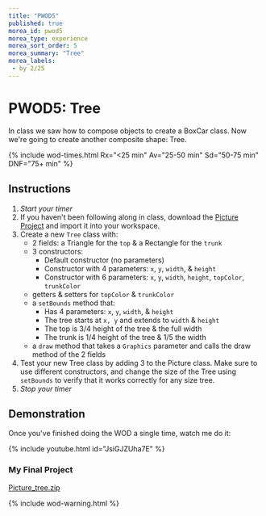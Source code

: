 ```yaml
---
title: "PWOD5"
published: true
morea_id: pwod5
morea_type: experience
morea_sort_order: 5
morea_summary: "Tree"
morea_labels:
 - by 2/25
---
```


# PWOD5: Tree

In class we saw how to compose objects to create a BoxCar class. Now we're going to create another composite shape: Tree.

{% include wod-times.html Rx="<25 min" Av="25-50 min" Sd="50-75 min" DNF="75+ min" %}

## Instructions

1. *Start your timer* 
1. If you haven't been following along in class, download the [Picture Project](Picture_starter.zip) and import it into your workspace.
1. Create a new `Tree` class with:
    * 2 fields: a Triangle for the `top` & a Rectangle for the `trunk`
    * 3 constructors:
        * Default constructor (no parameters)
        * Constructor with 4 parameters: `x`, `y`, `width`, & `height`
        * Constructor with 6 parameters: `x`, `y`, `width`, `height`, `topColor`, `trunkColor`
    * getters & setters for `topColor` & `trunkColor`
    * a `setBounds` method that:
        * Has 4 parameters: `x`, `y`, `width`, & `height`
        * The tree starts at `x, y` and extends to `width` & `height`
        * The top is 3/4 height of the tree & the full width
        * The trunk is 1/4 height of the tree & 1/5 the width
     * a `draw` method that takes a `Graphics` parameter and calls the draw method of the 2 fields
1. Test your new Tree class by adding 3 to the Picture class. Make sure to use different constructors, and change the size of the Tree using `setBounds` to verify that it works correctly for any size tree.
1. *Stop your timer*

## Demonstration

<!--*Coming soon...*-->

Once you've finished doing the WOD a single time, watch me do it:

{% include youtube.html id="JsiGJZUha7E" %}

### My Final Project

[Picture_tree.zip](Picture_tree.zip)

{% include wod-warning.html %}

